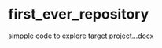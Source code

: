 # first_ever_repository
 simpple code to explore
[target project...docx](https://github.com/Balajivasudevan03/first_ever_repository/files/14972157/target.project.docx)
